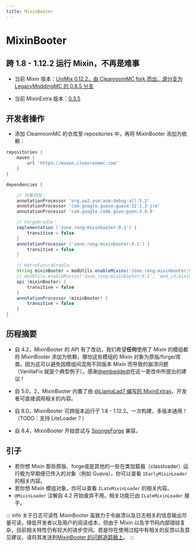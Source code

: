 ```yaml
---
title: MixinBooter
---
```


# MixinBooter

## 跨 1.8 - 1.12.2 运行 Mixin，不再是难事

- 当前 Mixin 版本：[UniMix 0.12.2，由 CleanroomMC fork 而出，源分支为 LegacyModdingMC 的 0.8.5 分支](https://github.com/CleanroomMC/UniMix)

- 当前 MixinExtra 版本：[0.3.5](https://github.com/LlamaLad7/MixinExtras)

## 开发者操作

- 添加 CleanroomMC 的仓库至 repositories 中，再将 MixinBooter 添加为依赖：

```groovy
repositories {
    maven {
        url 'https://maven.cleanroommc.com'
    }
}

dependencies {

    // 均需添加：
    annotationProcessor 'org.ow2.asm:asm-debug-all:5.2'
    annotationProcessor 'com.google.guava:guava:32.1.2-jre'
    annotationProcessor 'com.google.code.gson:gson:2.8.9'

    // ForgeGradle：
    implementation ('zone.rong:mixinbooter:9.1') {
        transitive = false
    }
    annotationProcessor ('zone.rong:mixinbooter:9.1') {
        transitive = false
    }

    // RetroFuturaGradle:
    String mixinBooter = modUtils.enableMixins('zone.rong:mixinbooter:9.1')
    // modUtils.enableMixins('zone.rong:mixinbooter:9.1', 'mod_id.mixins.refmap.json') << add refmap name as 2nd arg (optional)
    api (mixinBooter) {
        transitive = false
    }
    annotationProcessor (mixinBooter) {
        transitive = false
    }
}
```

## 历程摘要

- 自 4.2，MixinBooter 的 API 有了改动，我们希望**任何**使用了 Mixin 的模组都将 MixinBooter 添加为依赖，哪怕这些模组的 Mixin 对象为原版/forge/库类。因为这可以避免因模组间混用不同版本 Mixin 而导致的崩溃问题（VanillaFix 就是个典型例子）。感谢[@embeddedt](https://github.com/embeddedt)在这一更改中所提出的建议！

- 自 5.0，2，MixinBooter 内置了由 [@LlamaLad7 编写的 MixinExtras](https://github.com/LlamaLad7/MixinExtras)，开发者可直接调用相关的内容。

- 自 8.0，MixinBooter 可跨版本运行于 1.8 - 1.12.2。一次构建，多版本通用！（TODO：支持 LiteLoader？）

- 自 8.4，MixinBooter 开始尝试与 [SpongeForge](https://github.com/SpongePowered/SpongeForge) 兼容。

## 引子

- 若你想 Mixin 那些原版、forge或是其他的一些在类加载器（classloader）运行极为早期便已传入的对象（例如 Guava），你可以查看 `IEarlyMixinLoader` 的相关内容。
- 若你想 Mixin 模组对象，你可以查看 `ILateMixinLoader` 的相关内容。
- `@MixinLoader` 注解自 4.2 开始废弃不用。相关功能已由 `ILateMixinLoader` 接手。

::: info 关于日志可读性
MixinBooter 虽致力于令崩溃以及日志相关的信息输出尽量可读，降低开发者以及用户的阅读成本，但由于 Mixin 以及字节码内部错综复杂，目前相关特性仍有较大的进步空间。若是你在使用过程中有相关的反馈以及意见建议，请将其发送到[MixinBooter 的问题追踪器上](https://github.com/CleanroomMC/MixinBooter/issues)。
:::
